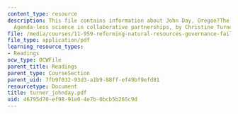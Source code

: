 ```yaml
---
content_type: resource
description: This file contains information about John Day, Oregon?The need for USGS
  Agenda-less science in collaborative partnerships, by Christine Turner, USGS, Denver.
file: /media/courses/11-959-reforming-natural-resources-governance-failings-of-scientific-rationalism-and-alternatives-for-building-common-ground-january-iap-2007/46795d70ef9891e04e7b0bcb5b265c9d_turner_johnday.pdf
file_type: application/pdf
learning_resource_types:
- Readings
ocw_type: OCWFile
parent_title: Readings
parent_type: CourseSection
parent_uid: 7fb9f032-93d3-a1b9-88ff-ef49bf9efd81
resourcetype: Document
title: turner_johnday.pdf
uid: 46795d70-ef98-91e0-4e7b-0bcb5b265c9d
---
```

